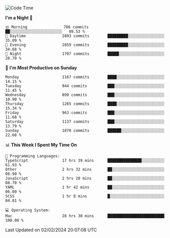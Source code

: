 <!--START_SECTION:waka-->
![Code Time](http://img.shields.io/badge/Code%20Time-3%2C610%20hrs%208%20mins-blue)

**I'm a Night 🦉** 

```text
🌞 Morning                786 commits         ██░░░░░░░░░░░░░░░░░░░░░░░   09.53 % 
🌆 Daytime                2893 commits        █████████░░░░░░░░░░░░░░░░   35.09 % 
🌃 Evening                2859 commits        █████████░░░░░░░░░░░░░░░░   34.68 % 
🌙 Night                  1707 commits        █████░░░░░░░░░░░░░░░░░░░░   20.70 % 
```
📅 **I'm Most Productive on Sunday** 

```text
Monday                   1167 commits        ████░░░░░░░░░░░░░░░░░░░░░   14.15 % 
Tuesday                  944 commits         ███░░░░░░░░░░░░░░░░░░░░░░   11.45 % 
Wednesday                899 commits         ███░░░░░░░░░░░░░░░░░░░░░░   10.90 % 
Thursday                 1265 commits        ████░░░░░░░░░░░░░░░░░░░░░   15.34 % 
Friday                   963 commits         ███░░░░░░░░░░░░░░░░░░░░░░   11.68 % 
Saturday                 1137 commits        ███░░░░░░░░░░░░░░░░░░░░░░   13.79 % 
Sunday                   1870 commits        ██████░░░░░░░░░░░░░░░░░░░   22.68 % 
```


📊 **This Week I Spent My Time On** 

```text
💬 Programming Languages: 
TypeScript               17 hrs 39 mins      ███████████████░░░░░░░░░░   61.93 % 
Other                    2 hrs 32 mins       ██░░░░░░░░░░░░░░░░░░░░░░░   08.90 % 
JavaScript               2 hrs 28 mins       ██░░░░░░░░░░░░░░░░░░░░░░░   08.70 % 
YAML                     1 hr 42 mins        ██░░░░░░░░░░░░░░░░░░░░░░░   06.00 % 
SCSS                     1 hr 8 mins         █░░░░░░░░░░░░░░░░░░░░░░░░   04.01 % 

💻 Operating System: 
Mac                      28 hrs 30 mins      █████████████████████████   100.00 % 
```


 Last Updated on 02/02/2024 20:07:08 UTC
<!--END_SECTION:waka-->
